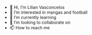 - 👋 Hi, I’m Lilian Vasconcelos
- 👀 I’m interested in mangas and football
- 🌱 I’m currently learning 
- 💞️ I’m looking to collaborate on 
- 📫 How to reach me 

<!---
Lvscls/Lvscls is a ✨ special ✨ repository because its `README.md` (this file) appears on your GitHub profile.
You can click the Preview link to take a look at your changes.
--->
